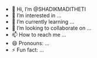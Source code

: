 - 👋 Hi, I’m @SHADIKMADITHETI
- 👀 I’m interested in ...
- 🌱 I’m currently learning ...
- 💞️ I’m looking to collaborate on ...
- 📫 How to reach me ...
- 😄 Pronouns: ...
- ⚡ Fun fact: ...

<!---
SHADIKMADITHETI/SHADIKMADITHETI is a ✨ special ✨ repository because its `README.md` (this file) appears on your GitHub profile.
You can click the Preview link to take a look at your changes.
--->
